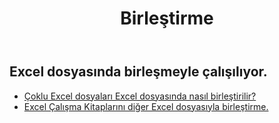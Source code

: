﻿---
title: Birleştirme
second_title: Aspose.Cells Cloud Documen
type: docs
url: /tr/merge/
keywords: Working with merger on an Excel file
description: Aspose.Cells Cloud REST API, Excel dosyasında birleştirmeyle çalışmayı destekler. SDK çeşitli geliştirme dillerini destekler. Bunlar arasında Android, C#, Go, Java, NodeJS, Perl, PHP, Python, Ruby ve Swift bulunur
weight: 32
kwords: Excel, Office Bulut, REST API, Elektronik Tablo, PDF, CSV, Json, Markdwon, Birleştirme
---
## Excel dosyasında birleşmeyle çalışılıyor.

- [Çoklu Excel dosyaları Excel dosyasında nasıl birleştirilir?](/cells/tr/merge/multi-files/)
- [Excel Çalışma Kitaplarını diğer Excel dosyasıyla birleştirme.](/cells/tr/workbook/merge/)
